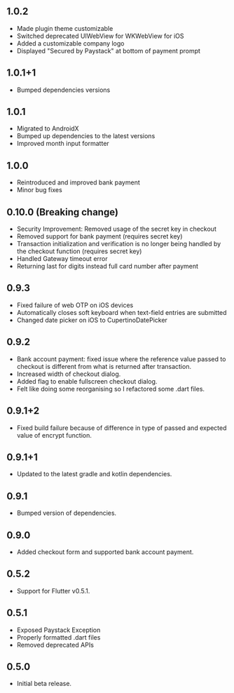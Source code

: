 ## 1.0.2

* Made plugin theme customizable
* Switched deprecated UIWebView for WKWebView for iOS
* Added a customizable company logo
* Displayed "Secured by Paystack" at bottom of payment prompt

## 1.0.1+1

* Bumped dependencies versions


## 1.0.1

* Migrated to AndroidX
* Bumped up dependencies to the latest versions
* Improved month input formatter


## 1.0.0

* Reintroduced and improved bank payment
* Minor bug fixes

## 0.10.0 (Breaking change)

* Security Improvement: Removed usage of the secret key in checkout
* Removed support for bank payment (requires secret key)
* Transaction initialization and verification is no longer being handled by the checkout function (requires secret key)
* Handled Gateway timeout error
* Returning last for digits instead full card number after payment

## 0.9.3

* Fixed failure of web OTP on iOS devices
* Automatically closes soft keyboard when text-field entries are submitted
* Changed date picker on iOS to CupertinoDatePicker

## 0.9.2

* Bank account payment: fixed issue where the reference value passed to checkout is different from what is returned after transaction.
* Increased width of checkout dialog.
* Added flag to enable fullscreen checkout dialog.
* Felt like doing some reorganising so I refactored some .dart files.

## 0.9.1+2

* Fixed build failure because of difference in type of passed and expected value of encrypt function.

## 0.9.1+1

* Updated to the latest gradle and kotlin dependencies.

## 0.9.1

* Bumped version of dependencies.

## 0.9.0

* Added checkout form and supported bank account payment.

## 0.5.2

* Support for Flutter v0.5.1.

## 0.5.1

* Exposed Paystack Exception
* Properly formatted .dart files
* Removed deprecated APIs

## 0.5.0

* Initial beta release.
